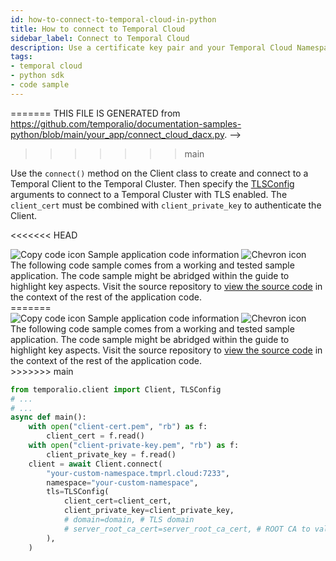 ```yaml
---
id: how-to-connect-to-temporal-cloud-in-python
title: How to connect to Temporal Cloud
sidebar_label: Connect to Temporal Cloud
description: Use a certificate key pair and your Temporal Cloud Namespace to connect to Temporal Cloud.
tags:
- temporal cloud
- python sdk
- code sample
---
```


<!-- DO NOT EDIT THIS FILE DIRECTLY.
<<<<<<< HEAD
THIS FILE IS GENERATED from https://github.com/temporalio/documentation-samples-python/blob/replay-tests/your_app/connect_cloud_dacx.py. -->

=======
THIS FILE IS GENERATED from https://github.com/temporalio/documentation-samples-python/blob/main/your_app/connect_cloud_dacx.py. -->
>>>>>>> main

Use the `connect()` method on the Client class to create and connect to a Temporal Client to the Temporal Cluster.
Then specify the [TLSConfig](https://python.temporal.io/temporalio.service.TLSConfig.html) arguments to connect to a Temporal Cluster with TLS enabled.
The `client_cert` must be combined with `client_private_key` to authenticate the Client.

<<<<<<< HEAD

<div class="copycode-notice-container"><div class="copycode-notice"><img data-style="copycode-icon" src="/icons/copycode.png" alt="Copy code icon" /> Sample application code information <img id="i-eb358467-34fd-4975-a950-e9f2636ad3cf" data-event="clickable-copycode-info" data-style="chevron-icon" src="/icons/chevron.png" alt="Chevron icon" /></div><div id="copycode-info-eb358467-34fd-4975-a950-e9f2636ad3cf" class="copycode-info">The following code sample comes from a working and tested sample application. The code sample might be abridged within the guide to highlight key aspects. Visit the source repository to <a href="https://github.com/temporalio/documentation-samples-python/blob/replay-tests/your_app/connect_cloud_dacx.py">view the source code</a> in the context of the rest of the application code.</div></div>
=======
<div class="copycode-notice-container"><div class="copycode-notice"><img data-style="copycode-icon" src="/icons/copycode.png" alt="Copy code icon" /> Sample application code information <img id="i-f7b66e02-a530-472f-a2a9-1f60b74fe691" data-event="clickable-copycode-info" data-style="chevron-icon" src="/icons/chevron.png" alt="Chevron icon" /></div><div id="copycode-info-f7b66e02-a530-472f-a2a9-1f60b74fe691" class="copycode-info">The following code sample comes from a working and tested sample application. The code sample might be abridged within the guide to highlight key aspects. Visit the source repository to <a href="https://github.com/temporalio/documentation-samples-python/blob/main/your_app/connect_cloud_dacx.py">view the source code</a> in the context of the rest of the application code.</div></div>
>>>>>>> main

```python
from temporalio.client import Client, TLSConfig
# ...
# ...
async def main():
    with open("client-cert.pem", "rb") as f:
        client_cert = f.read()
    with open("client-private-key.pem", "rb") as f:
        client_private_key = f.read()
    client = await Client.connect(
        "your-custom-namespace.tmprl.cloud:7233",
        namespace="your-custom-namespace",
        tls=TLSConfig(
            client_cert=client_cert,
            client_private_key=client_private_key,
            # domain=domain, # TLS domain
            # server_root_ca_cert=server_root_ca_cert, # ROOT CA to validate the server cert
        ),
    )
```
